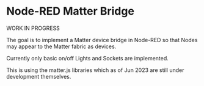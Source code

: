 # Node-RED Matter Bridge

WORK IN PROGRESS    

The goal is to implement a Matter device bridge in Node-RED so that Nodes may appear to the Matter fabric as devices.

Currently only basic on/off Lights and Sockets are implemented.

This is using the matter.js libraries which as of Jun 2023 are still under development themselves.


